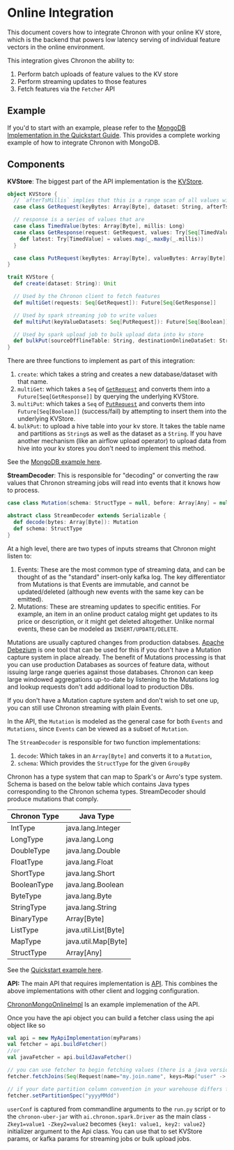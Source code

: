 # Online Integration

This document covers how to integrate Chronon with your online KV store, which is the backend that powers low latency serving of individual feature vectors in the online environment.

This integration gives Chronon the ability to:

1. Perform batch uploads of feature values to the KV store
2. Perform streaming updates to those features
3. Fetch features via the `Fetcher` API

## Example

If you'd to start with an example, please refer to the [MongoDB Implementation in the Quickstart Guide](https://github.com/airbnb/chronon/tree/master/quickstart/mongo-online-impl/src/main/scala/ai/chronon/quickstart/online). This provides a complete working example of how to integrate Chronon with MongoDB. 

## Components

**KVStore**: The biggest part of the API implementation is the [KVStore](https://github.com/airbnb/chronon/blob/master/online/src/main/scala/ai/chronon/online/Api.scala#L43).

```scala
object KVStore {
  // `afterTsMillis` implies that this is a range scan of all values with `timestamp` >= to the specified one. This can be implemented efficiently, if `timestamp` can be a secondary key. Some databases have a native version id concept which also can map to timestamp.
  case class GetRequest(keyBytes: Array[Byte], dataset: String, afterTsMillis: Option[Long] = None)

  // response is a series of values that are 
  case class TimedValue(bytes: Array[Byte], millis: Long)
  case class GetResponse(request: GetRequest, values: Try[Seq[TimedValue]]) {
    def latest: Try[TimedValue] = values.map(_.maxBy(_.millis))
  }

  case class PutRequest(keyBytes: Array[Byte], valueBytes: Array[Byte], dataset: String, tsMillis: Option[Long] = None)
}

trait KVStore {
  def create(dataset: String): Unit

  // Used by the Chronon client to fetch features
  def multiGet(requests: Seq[GetRequest]): Future[Seq[GetResponse]]

  // Used by spark streaming job to write values
  def multiPut(keyValueDatasets: Seq[PutRequest]): Future[Seq[Boolean]]

  // Used by spark upload job to bulk upload data into kv store
  def bulkPut(sourceOfflineTable: String, destinationOnlineDataSet: String, partition: String): Unit
}
```

There are three functions to implement as part of this integration:

1. `create`: which takes a string and creates a new database/dataset with that name.
2. `multiGet`: which takes a `Seq` of [`GetRequest`](https://github.com/airbnb/chronon/blob/master/online/src/main/scala/ai/chronon/online/Api.scala#L33) and converts them into a `Future[Seq[GetResponse]]` by querying the underlying KVStore.
3. `multiPut`: which takes a `Seq` of [`PutRequest`](https://github.com/airbnb/chronon/blob/master/online/src/main/scala/ai/chronon/online/Api.scala#L38) and converts them into `Future[Seq[Boolean]]` (success/fail) by attempting to insert them into the underlying KVStore.
4. `bulkPut`: to upload a hive table into your kv store. It takes the table name and partitions as `String`s as well as the dataset as a `String`. If you have another mechanism (like an airflow upload operator) to upload data from hive into your kv stores you don't need to implement this method.

See the [MongoDB example here](https://github.com/airbnb/chronon/blob/master/quickstart/mongo-online-impl/src/main/scala/ai/chronon/quickstart/online/MongoKvStore.scala).

**StreamDecoder**: This is responsible for "decoding" or converting the raw values that Chronon streaming jobs will read into events that it knows how to process.

```scala
case class Mutation(schema: StructType = null, before: Array[Any] = null, after: Array[Any] = null)

abstract class StreamDecoder extends Serializable {
  def decode(bytes: Array[Byte]): Mutation
  def schema: StructType
}
```

At a high level, there are two types of inputs streams that Chronon might listen to:

1. Events: These are the most common type of streaming data, and can be thought of as the "standard" insert-only kafka log. The key differentiator from Mutations is that Events are immutable, and cannot be updated/deleted (although new events with the same key can be emitted).
2. Mutations: These are streaming updates to specific entities. For example, an item in an online product catalog might get updates to its price or description, or it might get deleted altogether. Unlike normal events, these can be modeled as `INSERT/UPDATE/DELETE`.

Mutations are usually captured changes from production databses. [Apache Debezium](https://debezium.io/) is one tool that can be used for this if you don't have a Mutation capture system in place already. The benefit of Mutations processing is that you can use production Databases as sources of feature data, without issuing large range queries against those databases. Chronon can keep large windowed aggregations up-to-date by listening to the Mutations log and lookup requests don't add additional load to production DBs.

If you don't have a Mutation capture system and don't wish to set one up, you can still use Chronon streaming with plain Events.

In the API, the `Mutation` is modeled as the general case for both `Events` and `Mutations`, since `Events` can be viewed as a subset of `Mutation`.

The `StreamDecoder` is responsible for two function implementations:

1. `decode`: Which takes in an `Array[Byte]` and converts it to a `Mutation`,
2. `schema`: Which provides the `StructType` for the given `GroupBy`

Chronon has a type system that can map to Spark's or Avro's type system. Schema is based on the below table which contains Java types corresponding to the Chronon schema types. StreamDecoder should produce mutations that comply.

| Chronon Type   |  Java Type            |
|----------------|-----------------------|
| IntType        | java.lang.Integer     |
| LongType       | java.lang.Long        |
| DoubleType     | java.lang.Double      |
| FloatType      | java.lang.Float       |
| ShortType      | java.lang.Short       |
| BooleanType    | java.lang.Boolean     |
| ByteType       | java.lang.Byte        |
| StringType     | java.lang.String      |
| BinaryType     | Array[Byte]           |
| ListType       | java.util.List[Byte]  |
| MapType        | java.util.Map[Byte]   |
| StructType     | Array[Any]            |


See the [Quickstart example here](https://github.com/airbnb/chronon/blob/master/quickstart/mongo-online-impl/src/main/scala/ai/chronon/quickstart/online/QuickstartMutationDecoder.scala).


**API:** The main API that requires implementation is [API](https://github.com/airbnb/chronon/blob/master/online/src/main/scala/ai/chronon/online/Api.scala#L151). This combines the above implementations with other client and logging configuration.

[ChrononMongoOnlineImpl](https://github.com/airbnb/chronon/blob/master/quickstart/mongo-online-impl/src/main/scala/ai/chronon/quickstart/online/ChrononMongoOnlineImpl.scala) Is an example implemenation of the API.


Once you have the api object you can build a fetcher class using the api object like so
```scala
val api = new MyApiImplementation(myParams)
val fetcher = api.buildFetcher()
//or
val javaFetcher = api.buildJavaFetcher()

// you can use fetcher to begin fetching values (there is a java version too)
fetcher.fetchJoins(Seq(Request(name="my.join.name", keys=Map("user" -> "bob", "item" -> "pizza"))))

// if your date partition column convention in your warehouse differs from "yyyy-MM-dd" you should set a partitionSpec
fetcher.setPartitionSpec("yyyyMMdd")
```

`userConf` is captured from commandline arguments to the `run.py` script or to the `chronon-uber-jar` with `ai.chronon.spark.Driver` as the main class `-Zkey1=value1 -Zkey2=value2` becomes `{key1: value1, key2: value2}` initializer argument to the Api class. You can use that to set KVStore params, or kafka params for streaming jobs or bulk upload jobs.
